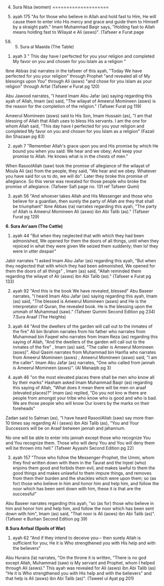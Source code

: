 4. Sura Nisa (women)
====================

1. ayah 175 "As for those who believe in Allah and hold fast to Him, He
will cause them to enter into His mercy and grace and guide them to
Himself by a straight path." Imam Muhammad Baqir says, "Holding fast to
Allah means holding fast to Wilayat e Ali (asws)". (Tafseer e Furat page
58) 5. Sura al Maaida (The Table)

1. ayah 3 " This day have I perfected for you your religion and
completed My favor on you and chosen for you Islam as a religion "

Ibne Abbas (ra) narrates in the tafseer of this ayah, "Today We have
perfected for you your religion" through Prophet "and revealed all of My
blessings upon You" through Ali (asws) "and chose for you Islam as your
religion" through Arfat (Tafseer e Furat pg 120)

Abu Jawood narrates, "I heard Imam Abu Jafar (as) saying regarding this
ayah of Allah, Imam (as) said, "The wilayat of Ameerul Momineen (asws)
is the reason for the completion of the religion." (Tafseer Furat pg
119)

Ameerul Momineen (asws) said to His Son, Imam Hussain (as), "I am that
blessing of Allah that Allah uses to bless His servants. I am the one
for whom Allah said, "This day have I perfected for you your religion
and completed My favor on you and chosen for you Islam as a religion"
(Fazail ibn Shazaan pg 83)

2. ayah 7 "Remember Allah's grace upon you and His promise by which He
bound you when you said: We hear and we obey; And keep your promise to
Allah. He knows what is in the chests of men."

When RasoolAllah (saw) took the promise of allegiance of the wilayat of
Moula Ali (as) from the people, they said, "We hear and we obey.
Whatever you have said for us to do, we will do". Later they broke this
promise of allegiance. So this verse was revealed for those people who
broke the promise of allegiance. (Tafseer Safi page no. 131 ref Tafseer
Qumi)

3. ayah 56 "And whoever takes Allah and His Messenger and those who
believe for a guardian, then surely the party of Allah are they that
shall be triumphant" Ibne Abbas (ra) narrates regarding this ayah, "The
party of Allah is Ameerul Momineen Ali (asws) ibn Abi Talib (as)."
(Tafseer Furat pg 129)


**6. Sura An'aam (The Cattle)**

1. ayah 44 "But when they neglected that with which they had been
admonished, We opened for them the doors of all things, until when they
rejoiced in what they were given We seized them suddenly; then lo! they
were in utter despair"

Jabir narrates "I asked Imam Abu Jafar (as) regarding this ayah, "But
when they neglected that with which they had been admonished, We opened
for them the doors of all things" , Imam (as) said, "Allah reminded them
regarding the wilayat of Ali (asws) ibn Abi Talib (as)." (Tafseer e
Furat pg 133)

2. ayah 92 "And this is the book We have revealed, blessed" Abu Baseer
narrates, "I heard Imam Abu Jafar (as) saying regarding this ayah, Imam
(as) said, "The blessed is Ameerul Momineen (asws) and He is the
interpretator of Quran, the revealed book. He is the blessing upon the
ummah of Muhammad (saw)." (Tafseer Qummi Second Edition pg 234) 7.Sura
Araaf (The Heights)

1. ayah 44 "And the dwellers of the garden will call out to the inmates
of the fire" Ali bin Ibrahim narrates from his father who narrates from
Muhammad bin Faqeel who narrates from Imam Reza (as) regarding this
saying of Allah, "And the dwellers of the garden will call out to the
inmates of the fire" , Imam (as) said, "The caller is Ameerul Momineen
(asws)". Abul Qasim narrates from Muhammad bin Hanfia who narrates from
Ameerul Momineen (asws) ; Ameerul Momineen (asws) said, "I am the
caller". Imam Abu Jafar (as) narrates, "One who called from jannah is
Ameerul Momineen (asws)". (Al Manaqib pg 3)

2. ayah 46 "on the most elevated places there shall be men who know all
by their marks" Hasham asked Imam Muhammad Baqir (as) regarding this
saying of Allah, "What does it mean there will be men on araaf (elevated
places)?" Imam (as) replied, "Do you not kno w there are people from
amongst your tribe who know who is good and who is bad. We are those
people who will know Our lovers by the marks on their foreheads"

Zadan said to Salman (as), "I have heard RasoolAllah (saw) say more
than 10 times say regarding Al i (asws) ibn Abi Talib (as), "You and
Your Successors will be on Araaf between jannah and jahannum.

No one will be able to enter into jannah except those who recognize You
and You recognize them. Those who will deny You and You will deny them
will be thrown into hell." (Tafseer Ayyashi Second Edition pg 22)

3. ayah 157 "Those who follow the Messenger-Prophet, the Ummi, whom
they find written down with them in the Taurat and the Injeel (who)
enjoins them good and forbids them evil, and makes lawful to them the
good things and makes unlawful to them impure things, and removes from
them their burden and the shackles which were upon them; so (as for)
those who believe in him and honor him and help him, and follow the noor
which has been sent down with him, these it is that are the
successful"

Abu Baseer narrates regarding this ayah, "so (as for) those who believe
in him and honor him and help him, and follow the noor which has been
sent down with him", Imam (as) said, "That noor is Ali (asws) ibn Abi
Talib (as)". (Tafseer e Burhan Second Edition pg 39)


**8.Sura Anfaal (Spoils of War)**

1. ayah 62 "And if they intend to deceive you-- then surely Allah is
sufficient for you; He it is Who strengthened you with His help and with
the believers"

Abu Huraira (la) narrates, "On the throne it is written, "There is no
god except Allah, Muhammad (saw) is My servant and Prophet, whom I
helped through Ali (asws)." This ayah was revealed for Ali (asws) ibn
Abi Talib (as) "He it is Who strengthened you with His help and with the
believers" and that help is Ali (asws) ibn Abi Talib (as)". (Taweel ul
Ayat pg 201)


